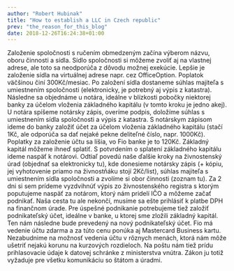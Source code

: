 ```yaml
---
author: "Robert Hubinak"
title: "How to establish a LLC in Czech republic"
prev: "the_reason_for_this_blog"
date: 2018-12-26T16:24:38+01:00
---
```


Založenie spoločnosti s ručením obmedzeným začína výberom názvu, oboru činnosti a sídla. Sídlo spoločnosti si môžeme zvoliť aj na vlastnej adrese, ale toto sa neodporúča z dôvodu možnej exekúcie. Lepšie je založenie sídla na virtuálnej adrese napr. cez OfficeOption. Poplatok väčšinou činí 300Kč/mesiac. Po založení sídla dostaneme súhlas majiteľa s umiestnením spoločnosti (elektronicky, je potrebný aj výpis z katastra). Následne sa objednáme u notára, ideálne v blízkosti pobočky niektorej banky za účelom vloženia základného kapitálu (v tomto kroku je jedno akej). U notára spíšeme notársky zápis, overíme podpis, doložíme súhlas s umiestnením sídla spoločnosti a výpis z katastra. S notárskym zápisom ideme do banky založiť účet za účelom vloženia základného kapitálu (stačí 1Kč, ale odporúča sa dať nejaké pekne deliteľné číslo, napr. 1000Kč). Poplatky za založenie účtu sa líšia, vo Fio banke je to 120Kč. Základný kapitál môžeme ihneď splatiť. S potvrdením o splatení základného kapitálu ideme naspäť k notárovi. Odtiaľ povedú naše ďalšie kroky na živnostenský úrad (objednať sa elektronicky tu), kde donesieme notársky zápis (+ kópiu, jej vyhotovenie priamo na živnostňáku stojí 2Kč/list), súhlas majiteľa s umiestnením sídla spoločnosti a zvolíme si obor činnosti (zoznam tu). Za 2 dni si sem prídeme vyzdvihnúť výpis zo živnostenského registra s ktorým poputujeme naspäť za notárom, ktorý nám pridelí IČO a môžeme začať podnikať. Naša cesta tu ale nekončí, musíme sa ešte prihlásiť k platbe DPH na finančnom úrade. Pre úspešné podnikanie potrebujeme tiež založiť podnikateľský účet, ideálne v banke, u ktorej sme zložili základný kapitál. Ten nám následne bude prevedený na nový podnikateľský účet. Fio má vedenie účtu zdarma a za túto cenu ponúka aj Mastercard Business kartu. Nezabudnime na možnosť vedenia účtu v rôznych menách, ktorá nám môže ušetriť nejakú korunu na kurzových rozdieloch. Na poštu nám tiež prídu prihlasovacie údaje k datovej schránke z ministerstva vnútra. Zákon ju totiž vyžaduje pre všetku komunikáciu so štátom a úradmi.

